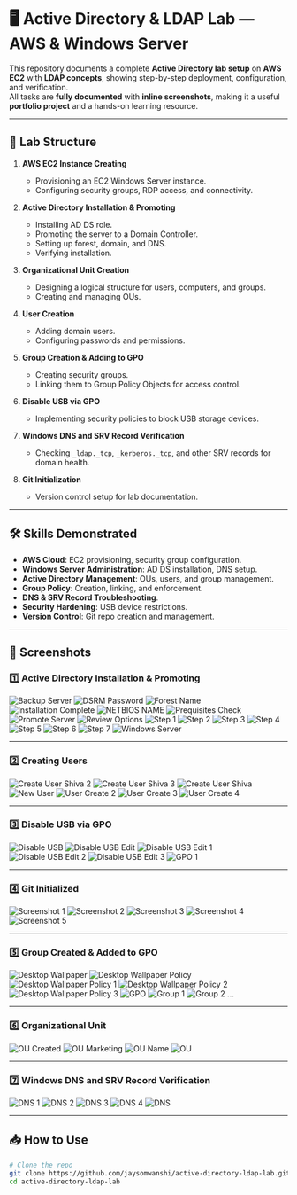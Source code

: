# 🖥️ Active Directory & LDAP Lab — AWS & Windows Server

This repository documents a complete **Active Directory lab setup** on **AWS EC2** with **LDAP concepts**, showing step-by-step deployment, configuration, and verification.  
All tasks are **fully documented** with **inline screenshots**, making it a useful **portfolio project** and a hands-on learning resource.

---

## 📂 Lab Structure

1. **AWS EC2 Instance Creating**
   - Provisioning an EC2 Windows Server instance.
   - Configuring security groups, RDP access, and connectivity.

2. **Active Directory Installation & Promoting**
   - Installing AD DS role.
   - Promoting the server to a Domain Controller.
   - Setting up forest, domain, and DNS.
   - Verifying installation.

3. **Organizational Unit Creation**
   - Designing a logical structure for users, computers, and groups.
   - Creating and managing OUs.

4. **User Creation**
   - Adding domain users.
   - Configuring passwords and permissions.

5. **Group Creation & Adding to GPO**
   - Creating security groups.
   - Linking them to Group Policy Objects for access control.

6. **Disable USB via GPO**
   - Implementing security policies to block USB storage devices.

7. **Windows DNS and SRV Record Verification**
   - Checking `_ldap._tcp`, `_kerberos._tcp`, and other SRV records for domain health.

8. **Git Initialization**
   - Version control setup for lab documentation.

---

## 🛠 Skills Demonstrated

- **AWS Cloud**: EC2 provisioning, security group configuration.
- **Windows Server Administration**: AD DS installation, DNS setup.
- **Active Directory Management**: OUs, users, and group management.
- **Group Policy**: Creation, linking, and enforcement.
- **DNS & SRV Record Troubleshooting**.
- **Security Hardening**: USB device restrictions.
- **Version Control**: Git repo creation and management.

---

## 📸 Screenshots

### 1️⃣ Active Directory Installation & Promoting
![Backup Server](Git%20Images/Active%20Directory%20Installation%20%26%20Promoting/Backup%20Server.PNG)
![DSRM Password](Git%20Images/Active%20Directory%20Installation%20%26%20Promoting/DSRM%20Password.PNG)
![Forest Name](Git%20Images/Active%20Directory%20Installation%20%26%20Promoting/Forest%20Name.PNG)
![Installation Complete](Git%20Images/Active%20Directory%20Installation%20%26%20Promoting/Installation%20Complete.PNG)
![NETBIOS NAME](Git%20Images/Active%20Directory%20Installation%20%26%20Promoting/NETBIOS%20NAME.PNG)
![Prequisites Check](Git%20Images/Active%20Directory%20Installation%20%26%20Promoting/Prequisites%20Check.PNG)
![Promote Server](Git%20Images/Active%20Directory%20Installation%20%26%20Promoting/Promote%20Server.PNG)
![Review Options](Git%20Images/Active%20Directory%20Installation%20%26%20Promoting/Review%20Options.PNG)
![Step 1](Git%20Images/Active%20Directory%20Installation%20%26%20Promoting/Step%201.PNG)
![Step 2](Git%20Images/Active%20Directory%20Installation%20%26%20Promoting/Step%202.PNG)
![Step 3](Git%20Images/Active%20Directory%20Installation%20%26%20Promoting/Step%203.PNG)
![Step 4](Git%20Images/Active%20Directory%20Installation%20%26%20Promoting/Step%204.PNG)
![Step 5](Git%20Images/Active%20Directory%20Installation%20%26%20Promoting/Step%205.PNG)
![Step 6](Git%20Images/Active%20Directory%20Installation%20%26%20Promoting/Step%206.PNG)
![Step 7](Git%20Images/Active%20Directory%20Installation%20%26%20Promoting/Step%207.PNG)
![Windows Server](Git%20Images/Active%20Directory%20Installation%20%26%20Promoting/Windows%20Server.PNG)

---

### 2️⃣ Creating Users
![Create User Shiva 2](Git%20Images/Creating%20Users/Create%20User%20Shiva%202.PNG)
![Create User Shiva 3](Git%20Images/Creating%20Users/Create%20User%20Shiva%203.PNG)
![Create User Shiva](Git%20Images/Creating%20Users/Create%20User%20Shiva.PNG)
![New User](Git%20Images/Creating%20Users/New%20User.PNG)
![User Create 2](Git%20Images/Creating%20Users/User%20Create%202.PNG)
![User Create 3](Git%20Images/Creating%20Users/User%20Create%203.PNG)
![User Create 4](Git%20Images/Creating%20Users/User%20Create%204.PNG)

---

### 3️⃣ Disable USB via GPO
![Disable USB](Git%20Images/Disable_USB_GPO/Disabe%20USB.PNG)
![Disable USB Edit](Git%20Images/Disable_USB_GPO/Disabe%20USB_EDIT.PNG)
![Disable USB Edit 1](Git%20Images/Disable_USB_GPO/Disabe%20USB_EDIT_1.PNG)
![Disable USB Edit 2](Git%20Images/Disable_USB_GPO/Disabe%20USB_EDIT_2.PNG)
![Disable USB Edit 3](Git%20Images/Disable_USB_GPO/Disabe%20USB_EDIT_3.PNG)
![GPO 1](Git%20Images/Disable_USB_GPO/GPO%201.PNG)

---

### 4️⃣ Git Initialized
![Screenshot 1](Git%20Images/Git%20Initialized/Screenshot%202025-08-11%20184623.png)
![Screenshot 2](Git%20Images/Git%20Initialized/Screenshot%202025-08-11%20184649.png)
![Screenshot 3](Git%20Images/Git%20Initialized/Screenshot%202025-08-11%20184722.png)
![Screenshot 4](Git%20Images/Git%20Initialized/Screenshot%202025-08-11%20185008.png)
![Screenshot 5](Git%20Images/Git%20Initialized/Screenshot%202025-08-11%20190455.png)

---

### 5️⃣ Group Created & Added to GPO
![Desktop Wallpaper](Git%20Images/Group%20Created%20%26%20Added%20to%20GPO/Desktop_Wallpaper.PNG)
![Desktop Wallpaper Policy](Git%20Images/Group%20Created%20%26%20Added%20to%20GPO/Desktop_Wallpaper_policy.PNG)
![Desktop Wallpaper Policy 1](Git%20Images/Group%20Created%20%26%20Added%20to%20GPO/Desktop_Wallpaper_policy_1.PNG)
![Desktop Wallpaper Policy 2](Git%20Images/Group%20Created%20%26%20Added%20to%20GPO/Desktop_Wallpaper_policy_2.PNG)
![Desktop Wallpaper Policy 3](Git%20Images/Group%20Created%20%26%20Added%20to%20GPO/Desktop_Wallpaper_policy_3.PNG)
![GPO](Git%20Images/Group%20Created%20%26%20Added%20to%20GPO/GPO.PNG)
![Group 1](Git%20Images/Group%20Created%20%26%20Added%20to%20GPO/Group%201.PNG)
![Group 2](Git%20Images/Group%20Created%20%26%20Added%20to%20GPO/Group%202.PNG)
...

---

### 6️⃣ Organizational Unit
![OU Created](Git%20Images/Organizational%20Unit/Organizational%20Unit%20Created.PNG)
![OU Marketing](Git%20Images/Organizational%20Unit/Organizational%20Unit%20Marketing.PNG)
![OU Name](Git%20Images/Organizational%20Unit/Organizational%20Unit%20Name.PNG)
![OU](Git%20Images/Organizational%20Unit/Organizational%20Unit.PNG)

---

### 7️⃣ Windows DNS and SRV Record Verification
![DNS 1](Git%20Images/Windows%20DNS%20and%20SRV%20Record%20Verification/DNS%201.PNG)
![DNS 2](Git%20Images/Windows%20DNS%20and%20SRV%20Record%20Verification/DNS%202.PNG)
![DNS 3](Git%20Images/Windows%20DNS%20and%20SRV%20Record%20Verification/DNS%203.PNG)
![DNS 4](Git%20Images/Windows%20DNS%20and%20SRV%20Record%20Verification/DNS%204.PNG)
![DNS](Git%20Images/Windows%20DNS%20and%20SRV%20Record%20Verification/DNS.PNG)

---

## 📥 How to Use
```bash
# Clone the repo
git clone https://github.com/jaysomwanshi/active-directory-ldap-lab.git
cd active-directory-ldap-lab

